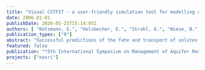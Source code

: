 ```yaml
---
title: "Visual CXTFIT - a user-friendly simulation tool for modelling one-dimensional transport, sorption and degradation processes during bank filtration"
date: 2006-01-01
publishDate: 2020-05-25T15:14:05Z
authors: [ "Nützmann, G.", "Holzbecher, E.", "Strahl, G.", "Wiese, B.", "Licht, E.", "Grützmacher, G." ]
publication_types: ["0"]
abstract: "Successful predictions of the fate and transport of solutes during bank filtration and artificial groundwater recharge depends on the availability of accurate transport parameters. We expand the CXTFIT code (Toride et al., 1995) in order to improve the handling by pre- and post processing modules under Microsoft EXCEL. Inverse modelling results of column experiments with tracers, pharmaceutical residuals and algae toxins demonstrate the applicability of the advanced simulation tool."
featured: false
publication: "*5th International Symposium on Management of Aquifer Recharge / IHP-VI, Series on Groundwater*"
projects: ["nasri"]
---
```


